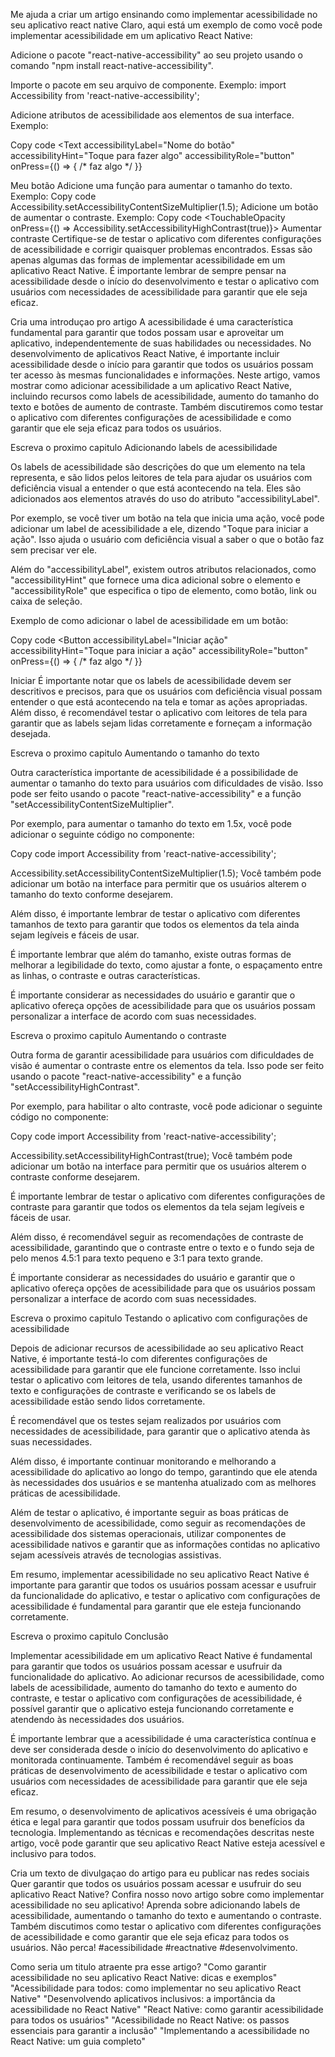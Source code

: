 Me ajuda a criar um artigo ensinando como implementar acessibilidade no seu aplicativo react native
Claro, aqui está um exemplo de como você pode implementar acessibilidade em um aplicativo React Native:

Adicione o pacote "react-native-accessibility" ao seu projeto usando o comando "npm install react-native-accessibility".

Importe o pacote em seu arquivo de componente. Exemplo: import Accessibility from 'react-native-accessibility';

Adicione atributos de acessibilidade aos elementos de sua interface. Exemplo:

Copy code
<Text
  accessibilityLabel="Nome do botão"
  accessibilityHint="Toque para fazer algo"
  accessibilityRole="button"
  onPress={() => { /* faz algo */ }}
>
  Meu botão
</Text>
Adicione uma função para aumentar o tamanho do texto. Exemplo:
Copy code
Accessibility.setAccessibilityContentSizeMultiplier(1.5);
Adicione um botão de aumentar o contraste. Exemplo:
Copy code
<TouchableOpacity onPress={() => Accessibility.setAccessibilityHighContrast(true)}>
  <Text>Aumentar contraste</Text>
</TouchableOpacity>
Certifique-se de testar o aplicativo com diferentes configurações de acessibilidade e corrigir quaisquer problemas encontrados.
Essas são apenas algumas das formas de implementar acessibilidade em um aplicativo React Native. É importante lembrar de sempre pensar na acessibilidade desde o início do desenvolvimento e testar o aplicativo com usuários com necessidades de acessibilidade para garantir que ele seja eficaz.





Cria uma introduçao pro artigo
A acessibilidade é uma característica fundamental para garantir que todos possam usar e aproveitar um aplicativo, independentemente de suas habilidades ou necessidades. No desenvolvimento de aplicativos React Native, é importante incluir acessibilidade desde o início para garantir que todos os usuários possam ter acesso às mesmas funcionalidades e informações. Neste artigo, vamos mostrar como adicionar acessibilidade a um aplicativo React Native, incluindo recursos como labels de acessibilidade, aumento do tamanho do texto e botões de aumento de contraste. Também discutiremos como testar o aplicativo com diferentes configurações de acessibilidade e como garantir que ele seja eficaz para todos os usuários.





Escreva o proximo capitulo
Adicionando labels de acessibilidade

Os labels de acessibilidade são descrições do que um elemento na tela representa, e são lidos pelos leitores de tela para ajudar os usuários com deficiência visual a entender o que está acontecendo na tela. Eles são adicionados aos elementos através do uso do atributo "accessibilityLabel".

Por exemplo, se você tiver um botão na tela que inicia uma ação, você pode adicionar um label de acessibilidade a ele, dizendo "Toque para iniciar a ação". Isso ajuda o usuário com deficiência visual a saber o que o botão faz sem precisar ver ele.

Além do "accessibilityLabel", existem outros atributos relacionados, como "accessibilityHint" que fornece uma dica adicional sobre o elemento e "accessibilityRole" que especifica o tipo de elemento, como botão, link ou caixa de seleção.

Exemplo de como adicionar o label de acessibilidade em um botão:

Copy code
<Button
  accessibilityLabel="Iniciar ação"
  accessibilityHint="Toque para iniciar a ação"
  accessibilityRole="button"
  onPress={() => { /* faz algo */ }}
>
  Iniciar
</Button>
É importante notar que os labels de acessibilidade devem ser descritivos e precisos, para que os usuários com deficiência visual possam entender o que está acontecendo na tela e tomar as ações apropriadas. Além disso, é recomendável testar o aplicativo com leitores de tela para garantir que as labels sejam lidas corretamente e forneçam a informação desejada.





Escreva o proximo capitulo
Aumentando o tamanho do texto

Outra característica importante de acessibilidade é a possibilidade de aumentar o tamanho do texto para usuários com dificuldades de visão. Isso pode ser feito usando o pacote "react-native-accessibility" e a função "setAccessibilityContentSizeMultiplier".

Por exemplo, para aumentar o tamanho do texto em 1.5x, você pode adicionar o seguinte código no componente:

Copy code
import Accessibility from 'react-native-accessibility';

Accessibility.setAccessibilityContentSizeMultiplier(1.5);
Você também pode adicionar um botão na interface para permitir que os usuários alterem o tamanho do texto conforme desejarem.

Além disso, é importante lembrar de testar o aplicativo com diferentes tamanhos de texto para garantir que todos os elementos da tela ainda sejam legíveis e fáceis de usar.

É importante lembrar que além do tamanho, existe outras formas de melhorar a legibilidade do texto, como ajustar a fonte, o espaçamento entre as linhas, o contraste e outras características.

É importante considerar as necessidades do usuário e garantir que o aplicativo ofereça opções de acessibilidade para que os usuários possam personalizar a interface de acordo com suas necessidades.





Escreva o proximo capitulo
Aumentando o contraste

Outra forma de garantir acessibilidade para usuários com dificuldades de visão é aumentar o contraste entre os elementos da tela. Isso pode ser feito usando o pacote "react-native-accessibility" e a função "setAccessibilityHighContrast".

Por exemplo, para habilitar o alto contraste, você pode adicionar o seguinte código no componente:

Copy code
import Accessibility from 'react-native-accessibility';

Accessibility.setAccessibilityHighContrast(true);
Você também pode adicionar um botão na interface para permitir que os usuários alterem o contraste conforme desejarem.

É importante lembrar de testar o aplicativo com diferentes configurações de contraste para garantir que todos os elementos da tela sejam legíveis e fáceis de usar.

Além disso, é recomendável seguir as recomendações de contraste de acessibilidade, garantindo que o contraste entre o texto e o fundo seja de pelo menos 4.5:1 para texto pequeno e 3:1 para texto grande.

É importante considerar as necessidades do usuário e garantir que o aplicativo ofereça opções de acessibilidade para que os usuários possam personalizar a interface de acordo com suas necessidades.





Escreva o proximo capitulo
Testando o aplicativo com configurações de acessibilidade

Depois de adicionar recursos de acessibilidade ao seu aplicativo React Native, é importante testá-lo com diferentes configurações de acessibilidade para garantir que ele funcione corretamente. Isso inclui testar o aplicativo com leitores de tela, usando diferentes tamanhos de texto e configurações de contraste e verificando se os labels de acessibilidade estão sendo lidos corretamente.

É recomendável que os testes sejam realizados por usuários com necessidades de acessibilidade, para garantir que o aplicativo atenda às suas necessidades.

Além disso, é importante continuar monitorando e melhorando a acessibilidade do aplicativo ao longo do tempo, garantindo que ele atenda às necessidades dos usuários e se mantenha atualizado com as melhores práticas de acessibilidade.

Além de testar o aplicativo, é importante seguir as boas práticas de desenvolvimento de acessibilidade, como seguir as recomendações de acessibilidade dos sistemas operacionais, utilizar componentes de acessibilidade nativos e garantir que as informações contidas no aplicativo sejam acessíveis através de tecnologias assistivas.

Em resumo, implementar acessibilidade no seu aplicativo React Native é importante para garantir que todos os usuários possam acessar e usufruir da funcionalidade do aplicativo, e testar o aplicativo com configurações de acessibilidade é fundamental para garantir que ele esteja funcionando corretamente.





Escreva o proximo capitulo
Conclusão

Implementar acessibilidade em um aplicativo React Native é fundamental para garantir que todos os usuários possam acessar e usufruir da funcionalidade do aplicativo. Ao adicionar recursos de acessibilidade, como labels de acessibilidade, aumento do tamanho do texto e aumento do contraste, e testar o aplicativo com configurações de acessibilidade, é possível garantir que o aplicativo esteja funcionando corretamente e atendendo às necessidades dos usuários.

É importante lembrar que a acessibilidade é uma característica contínua e deve ser considerada desde o início do desenvolvimento do aplicativo e monitorada continuamente. Também é recomendável seguir as boas práticas de desenvolvimento de acessibilidade e testar o aplicativo com usuários com necessidades de acessibilidade para garantir que ele seja eficaz.

Em resumo, o desenvolvimento de aplicativos acessíveis é uma obrigação ética e legal para garantir que todos possam usufruir dos benefícios da tecnologia. Implementando as técnicas e recomendações descritas neste artigo, você pode garantir que seu aplicativo React Native esteja acessível e inclusivo para todos.





Cria um texto de divulgaçao do artigo para eu publicar nas redes sociais
Quer garantir que todos os usuários possam acessar e usufruir do seu aplicativo React Native? Confira nosso novo artigo sobre como implementar acessibilidade no seu aplicativo! Aprenda sobre adicionando labels de acessibilidade, aumentando o tamanho do texto e aumentando o contraste. Também discutimos como testar o aplicativo com diferentes configurações de acessibilidade e como garantir que ele seja eficaz para todos os usuários. Não perca! #acessibilidade #reactnative #desenvolvimento.





Como seria um titulo atraente pra esse artigo?
"Como garantir acessibilidade no seu aplicativo React Native: dicas e exemplos"
"Acessibilidade para todos: como implementar no seu aplicativo React Native"
"Desenvolvendo aplicativos inclusivos: a importância da acessibilidade no React Native"
"React Native: como garantir acessibilidade para todos os usuários"
"Acessibilidade no React Native: os passos essenciais para garantir a inclusão"
"Implementando a acessibilidade no React Native: um guia completo"